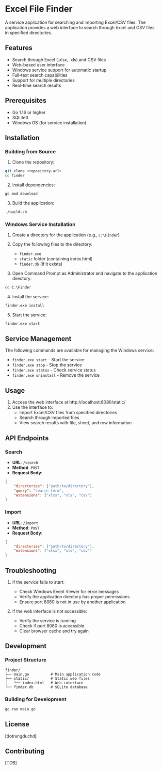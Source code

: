 # Excel File Finder

A service application for searching and importing Excel/CSV files. The application provides a web interface to search through Excel and CSV files in specified directories.

## Features

- Search through Excel (.xlsx, .xls) and CSV files
- Web-based user interface
- Windows service support for automatic startup
- Full-text search capabilities
- Support for multiple directories
- Real-time search results

## Prerequisites

- Go 1.16 or higher
- SQLite3
- Windows OS (for service installation)

## Installation

### Building from Source

1. Clone the repository:
```bash
git clone <repository-url>
cd finder
```

2. Install dependencies:
```bash
go mod download
```

3. Build the application:
```bash
./build.sh
```

### Windows Service Installation

1. Create a directory for the application (e.g., `C:\Finder`)
2. Copy the following files to the directory:
   - `finder.exe`
   - `static` folder (containing index.html)
   - `finder.db` (if it exists)

3. Open Command Prompt as Administrator and navigate to the application directory:
```cmd
cd C:\Finder
```

4. Install the service:
```cmd
finder.exe install
```

5. Start the service:
```cmd
finder.exe start
```

## Service Management

The following commands are available for managing the Windows service:

- `finder.exe start` - Start the service
- `finder.exe stop` - Stop the service
- `finder.exe status` - Check service status
- `finder.exe uninstall` - Remove the service

## Usage

1. Access the web interface at http://localhost:8080/static/
2. Use the interface to:
   - Import Excel/CSV files from specified directories
   - Search through imported files
   - View search results with file, sheet, and row information

## API Endpoints

### Search
- **URL**: `/search`
- **Method**: `POST`
- **Request Body**:
```json
{
    "directories": ["path/to/directory"],
    "query": "search term",
    "extensions": ["xlsx", "xls", "csv"]
}
```

### Import
- **URL**: `/import`
- **Method**: `POST`
- **Request Body**:
```json
{
    "directories": ["path/to/directory"],
    "extensions": ["xlsx", "xls", "csv"]
}
```

## Troubleshooting

1. If the service fails to start:
   - Check Windows Event Viewer for error messages
   - Verify the application directory has proper permissions
   - Ensure port 8080 is not in use by another application

2. If the web interface is not accessible:
   - Verify the service is running
   - Check if port 8080 is accessible
   - Clear browser cache and try again

## Development

### Project Structure
```
finder/
├── main.go          # Main application code
├── static/          # Static web files
│   └── index.html   # Web interface
└── finder.db        # SQLite database
```

### Building for Development
```bash
go run main.go
```

## License

[dotrungduchd]

## Contributing

[TDB] 